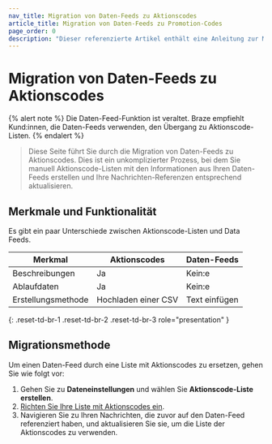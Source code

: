 ```yaml
---
nav_title: Migration von Daten-Feeds zu Aktionscodes
article_title: Migration von Daten-Feeds zu Promotion-Codes
page_order: 0
description: "Dieser referenzierte Artikel enthält eine Anleitung zur Migration von Daten-Feeds zu Aktionscodes."
---
```


# Migration von Daten-Feeds zu Aktionscodes

{% alert note %}
Die Daten-Feed-Funktion ist veraltet. Braze empfiehlt Kund:innen, die Daten-Feeds verwenden, den Übergang zu Aktionscode-Listen.
{% endalert %}

> Diese Seite führt Sie durch die Migration von Daten-Feeds zu Aktionscodes. Dies ist ein unkomplizierter Prozess, bei dem Sie manuell Aktionscode-Listen mit den Informationen aus Ihren Daten-Feeds erstellen und Ihre Nachrichten-Referenzen entsprechend aktualisieren.

## Merkmale und Funktionalität

Es gibt ein paar Unterschiede zwischen Aktionscode-Listen und Data Feeds.

| Merkmal          | Aktionscodes | Daten-Feeds   |
|------------------|-----------------|--------------|
| Beschreibungen     | Ja             | Kein:e           |
| Ablaufdaten | Ja             | Kein:e           |
| Erstellungsmethode  | Hochladen einer CSV | Text einfügen |
{: .reset-td-br-1 .reset-td-br-2 .reset-td-br-3 role="presentation" }

## Migrationsmethode

Um einen Daten-Feed durch eine Liste mit Aktionscodes zu ersetzen, gehen Sie wie folgt vor: 

1. Gehen Sie zu **Dateneinstellungen** und wählen Sie **Aktionscode-Liste erstellen**.
2. [Richten Sie Ihre Liste mit Aktionscodes ein]({{site.baseurl}}/user_guide/personalization_and_dynamic_content/promotion_codes).
3. Navigieren Sie zu Ihren Nachrichten, die zuvor auf den Daten-Feed referenziert haben, und aktualisieren Sie sie, um die Liste der Aktionscodes zu verwenden.
